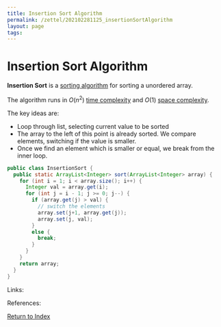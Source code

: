 ```yaml
---
title: Insertion Sort Algorithm
permalink: /zettel/202102281125_insertionSortAlgorithm
layout: page
tags: 
---
```

# Insertion Sort Algorithm

**Insertion Sort** is a [sorting algorithm](202102281308_sortingAlgorithms) for sorting a unordered array.

The algorithm runs in $O(n^2)$ [time complexity](202103061211_timeComplexity) and $O(1)$ [space complexity](202103061215_spaceComplexity).

The key ideas are:
- Loop through list, selecting current value to be sorted
- The array to the left of this point is already sorted. We compare elements, switching if the value is smaller.
- Once we find an element which is smaller or equal, we break from the inner loop.

```java
public class InsertionSort {
  public static ArrayList<Integer> sort(ArrayList<Integer> array) {
    for (int i = 1; i < array.size(); i++) {
      Integer val = array.get(i);
      for (int j = i - 1; j >= 0; j--) {
        if (array.get(j) > val) {
          // switch the elements
          array.set(j+1, array.get(j));
          array.set(j, val);
        }
        else {
          break;
        }
      }
    }
    return array;
  }
}
```

Links: 

References: 

[Return to Index](index)